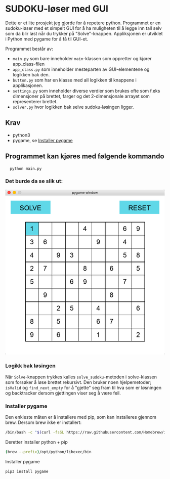 # SUDOKU-løser med GUI

Dette er et lite prosjekt jeg gjorde for å repetere python. Programmet er en sudoku-løser med et simpelt GUI for å ha muligheten til å legge inn tall selv som da blir løst når du trykker på "Solve"-knappen. Appliksjonen er utviklet i Python med pygame for å få til GUI-et.

Programmet består av:
- `main.py` som bare inneholder `main`-klassen som oppretter og kjører app_class-filen
- `app_class.py` som inneholder mesteparten av GUI-elementene og logikken bak den.
- `button.py` som har en klasse med all logikken til knappene i applikasjonen.
- `settings.py` som inneholder diverse verdier som brukes ofte som f.eks dimensjoner på brettet, farger og det 2-dimensjonale arrayet som representerer brettet.
- `solver.py` hvor logikken bak selve sudoku-løsingen ligger.

## Krav
- python3 
- pygame, se [Installer pygame](https://github.com/erikjny/Cocktails#installer-pygame)  

## Programmet kan kjøres med følgende kommando
```
  python main.py
```

### Det burde da se slik ut:

![alt text](https://github.com/erikjny/sudoku/blob/master/sudoku_unsolved.png?raw=true)

### Logikk bak løsingen

Når `Solve`-knappen trykkes kalles `solve_sudoku`-metoden i solve-klassen som forsøker å løse brettet rekursivt. Den bruker noen hjelpemetoder; `isValid` og `find_next_empty` for å "gjette" seg fram til hva som er løsningen og backtracker dersom gjettingen viser seg å være feil. 

### Installer pygame
Den enkleste måten er å installere med pip, som kan installeres gjennom brew.
Dersom brew ikke er installert:
```sh
/bin/bash -c "$(curl -fsSL https://raw.githubusercontent.com/Homebrew/install/HEAD/install.sh)"
```
Deretter installer python + pip
```sh
(brew --prefix)/opt/python/libexec/bin
```
Installer pygame
```sh
pip3 install pygame
```
